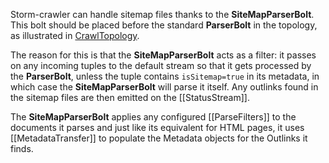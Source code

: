 Storm-crawler can handle sitemap files thanks to the **SiteMapParserBolt**. This bolt should be placed before the standard **ParserBolt** in the topology, as illustrated in [CrawlTopology](https://github.com/DigitalPebble/storm-crawler/blob/master/archetype/src/main/resources/archetype-resources/src/main/java/CrawlTopology.java).

The reason for this is that the **SiteMapParserBolt** acts as a filter: it passes on any incoming tuples to the default stream so that it gets processed by the **ParserBolt**, unless the tuple contains `isSitemap=true` in its metadata, in which case the **SiteMapParserBolt** will parse it itself. Any outlinks found in the sitemap files are then emitted on the [[StatusStream]].

The **SiteMapParserBolt** applies any configured [[ParseFilters]] to the documents it parses and just like its equivalent for HTML pages, it uses [[MetadataTransfer]] to populate the Metadata objects for the Outlinks it finds.
